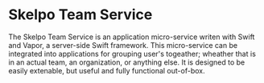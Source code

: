 # Skelpo Team Service

The Skelpo Team Service is an application micro-service writen with Swift and Vapor, a server-side Swift framework. This micro-service can be integrated into applications for grouping user's togeather; wheather that is in an actual team, an organization, or anything else. It is designed to be easily extenable, but useful and fully functional out-of-box.
